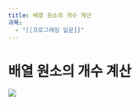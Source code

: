 ```yaml
---
title: 배열 원소의 개수 계산
과목:
  - "[[프로그래밍 입문]]"
---
```


# 배열 원소의 개수 계산

![](https://i.imgur.com/XyXt39U.png)
